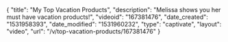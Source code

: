 {
    "title": "My Top Vacation Products",
    "description": "Melissa shows you her must have vacation products!",
    "videoid": "167381476",
    "date_created": "1531958393",
    "date_modified": "1531960232",
    "type": "captivate",
    "layout": "video",
    "url": "\/v\/top-vacation-products\/167381476"
}